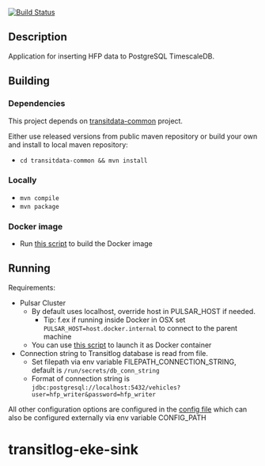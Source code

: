 [![Build Status](https://travis-ci.org/HSLdevcom/transitlog-hfp-split-sink.svg?branch=master)](https://travis-ci.org/HSLdevcom/transitlog-hfp-split-sink)

## Description

Application for inserting HFP data to PostgreSQL TimescaleDB.

## Building

### Dependencies

This project depends on [transitdata-common](https://github.com/HSLdevcom/transitdata-common) project.

Either use released versions from public maven repository or build your own and install to local maven repository:
  - ```cd transitdata-common && mvn install```  

### Locally

- ```mvn compile```  
- ```mvn package```  

### Docker image

- Run [this script](build-image.sh) to build the Docker image


## Running

Requirements:
- Pulsar Cluster
  - By default uses localhost, override host in PULSAR_HOST if needed.
    - Tip: f.ex if running inside Docker in OSX set `PULSAR_HOST=host.docker.internal` to connect to the parent machine
  - You can use [this script](https://github.com/HSLdevcom/transitdata/blob/master/bin/pulsar/pulsar-up.sh) to launch it as Docker container
- Connection string to Transitlog database is read from file.
  - Set filepath via env variable FILEPATH_CONNECTION_STRING, default is `/run/secrets/db_conn_string`
  - Format of connection string is `jdbc:postgresql://localhost:5432/vehicles?user=hfp_writer&password=hfp_writer`

All other configuration options are configured in the [config file](src/main/resources/environment.conf)
which can also be configured externally via env variable CONFIG_PATH
# transitlog-eke-sink
